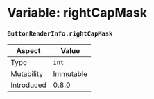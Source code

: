 
# Variable: rightCapMask
### `ButtonRenderInfo.rightCapMask`

| Aspect | Value |
| --- | --- |
| Type | `int` |
| Mutability | Immutable |
| Introduced | 0.8.0 |


